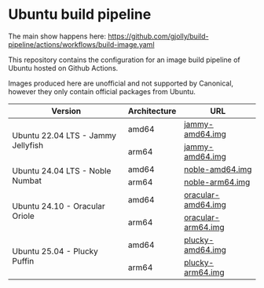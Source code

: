 # Ubuntu build pipeline

The main show happens here: https://github.com/gjolly/build-pipeline/actions/workflows/build-image.yaml

This repository contains the configuration for an image build pipeline of Ubuntu hosted on Github Actions.

Images produced here are unofficial and not supported by Canonical, however they only contain official packages from Ubuntu.

<table>
    <thead>
        <tr>
            <th>Version</th>
            <th>Architecture</th>
            <th>URL</th>
        </tr>
    </thead>
    <tbody>
        <tr>
            <td rowspan=2>Ubuntu 22.04 LTS - Jammy Jellyfish</td>
            <td rowspan=1>amd64</td>
            <td rowspan=1><a href="https://objectstorage.eu-marseille-1.oraclecloud.com/p/890K8izdHm5rICdcJzJHQBA19nzx2zHoKmR4E2y2ejGiY_kCRzyh4a1s5yMTyLfJ/n/axd1qa3z3pet/b/live-images/o/jammy-amd64.img">jammy-amd64.img</a></td>
        </tr>
        <tr>
            <td rowspan=1>arm64</td>
            <td rowspan=1><a href="https://objectstorage.eu-marseille-1.oraclecloud.com/p/890K8izdHm5rICdcJzJHQBA19nzx2zHoKmR4E2y2ejGiY_kCRzyh4a1s5yMTyLfJ/n/axd1qa3z3pet/b/live-images/o/jammy-arm64.img">jammy-amd64.img</a></td>
        </tr>
        <tr>
            <td rowspan=2>Ubuntu 24.04 LTS - Noble Numbat</td>
            <td rowspan=1>amd64</td>
            <td rowspan=1><a href="https://objectstorage.eu-marseille-1.oraclecloud.com/p/890K8izdHm5rICdcJzJHQBA19nzx2zHoKmR4E2y2ejGiY_kCRzyh4a1s5yMTyLfJ/n/axd1qa3z3pet/b/live-images/o/noble-amd64.img">noble-amd64.img</a></td>
        </tr>
        <tr>
            <td rowspan=1>arm64</td>
            <td rowspan=1><a href="https://objectstorage.eu-marseille-1.oraclecloud.com/p/890K8izdHm5rICdcJzJHQBA19nzx2zHoKmR4E2y2ejGiY_kCRzyh4a1s5yMTyLfJ/n/axd1qa3z3pet/b/live-images/o/noble-arm64.img">noble-arm64.img</a></td>
        </tr>
        <tr>
            <td rowspan=2>Ubuntu 24.10 - Oracular Oriole</td>
            <td rowspan=1>amd64</td>
            <td rowspan=1><a href="https://objectstorage.eu-marseille-1.oraclecloud.com/p/890K8izdHm5rICdcJzJHQBA19nzx2zHoKmR4E2y2ejGiY_kCRzyh4a1s5yMTyLfJ/n/axd1qa3z3pet/b/live-images/o/oracular-amd64.img">oracular-amd64.img</a></td>
        </tr>
        <tr>
            <td rowspan=1>arm64</td>
            <td rowspan=1><a href="https://objectstorage.eu-marseille-1.oraclecloud.com/p/890K8izdHm5rICdcJzJHQBA19nzx2zHoKmR4E2y2ejGiY_kCRzyh4a1s5yMTyLfJ/n/axd1qa3z3pet/b/live-images/o/oracular-arm64.img">oracular-arm64.img</a></td>
        </tr>
        <tr>
            <td rowspan=2>Ubuntu 25.04 - Plucky Puffin</td>
            <td rowspan=1>amd64</td>
            <td rowspan=1><a href="https://objectstorage.eu-marseille-1.oraclecloud.com/p/890K8izdHm5rICdcJzJHQBA19nzx2zHoKmR4E2y2ejGiY_kCRzyh4a1s5yMTyLfJ/n/axd1qa3z3pet/b/live-images/o/plucky-amd64.img">plucky-amd64.img</a></td>
        </tr>
        <tr>
            <td rowspan=1>arm64</td>
            <td rowspan=1><a href="https://objectstorage.eu-marseille-1.oraclecloud.com/p/890K8izdHm5rICdcJzJHQBA19nzx2zHoKmR4E2y2ejGiY_kCRzyh4a1s5yMTyLfJ/n/axd1qa3z3pet/b/live-images/o/plucky-arm64.img">plucky-arm64.img</a></td>
        </tr>
    </tbody>
</table>

